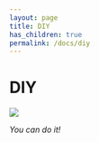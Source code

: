 ```yaml
---
layout: page
title: DIY
has_children: true
permalink: /docs/diy
---
```


# DIY

![](https://upload.wikimedia.org/wikipedia/en/c/c5/Bob_the_builder.jpg)

*You can do it!*